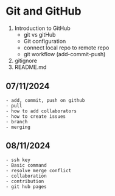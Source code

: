 # Git and GitHub

1.  Introduction to GitHub
    - git vs gitHub
    - Git configuration
    - connect local repo to remote repo
    - git workflow (add-commit-push)
2.  gitignore
3.  README.md

## 07/11/2024

    - add, commit, push on github
    - pull
    - how to add collaborators
    - how to create issues
    - branch
    - merging

## 08/11/2024

    - ssh key
    - Basic command
    - resolve merge conflict
    - collaboration
    - contribution
    - git hub pages
